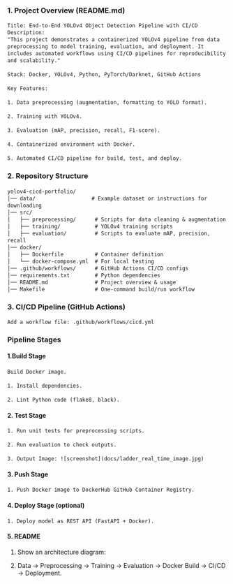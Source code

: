 ### 1. Project Overview (README.md)
```
Title: End-to-End YOLOv4 Object Detection Pipeline with CI/CD
Description:
"This project demonstrates a containerized YOLOv4 pipeline from data preprocessing to model training, evaluation, and deployment. It includes automated workflows using CI/CD pipelines for reproducibility and scalability."

Stack: Docker, YOLOv4, Python, PyTorch/Darknet, GitHub Actions

Key Features:

1. Data preprocessing (augmentation, formatting to YOLO format).

2. Training with YOLOv4.

3. Evaluation (mAP, precision, recall, F1-score).

4. Containerized environment with Docker.

5. Automated CI/CD pipeline for build, test, and deploy.
```
### 2. Repository Structure

```text
yolov4-cicd-portfolio/
│── data/                  # Example dataset or instructions for downloading
│── src/
│   ├── preprocessing/      # Scripts for data cleaning & augmentation
│   ├── training/           # YOLOv4 training scripts
│   ├── evaluation/         # Scripts to evaluate mAP, precision, recall
│── docker/
│   ├── Dockerfile          # Container definition
│   └── docker-compose.yml  # For local testing
│── .github/workflows/      # GitHub Actions CI/CD configs
│── requirements.txt        # Python dependencies
│── README.md               # Project overview & usage
│── Makefile                # One-command build/run workflow
```

### 3. CI/CD Pipeline (GitHub Actions)
```
Add a workflow file: .github/workflows/cicd.yml
```
### Pipeline Stages

#### 1.Build Stage

    Build Docker image.

    1. Install dependencies.

    2. Lint Python code (flake8, black).

#### 2. Test Stage
    
    1. Run unit tests for preprocessing scripts.
    
    2. Run evaluation to check outputs.

    3. Output Image: ![screenshot](docs/ladder_real_time_image.jpg)

#### 3. Push Stage

    1. Push Docker image to DockerHub GitHub Container Registry.

#### 4. Deploy Stage (optional)

    1. Deploy model as REST API (FastAPI + Docker).

#### 5. README

   1. Show an architecture diagram:

   2. Data → Preprocessing → Training → Evaluation → Docker Build → CI/CD → Deployment.

